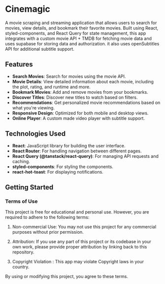 # Cinemagic

A movie scraping and streaming application that allows users to search for movies, view details, and bookmark their favorite movies. Built using React, styled-components, and React Query for state management, this app integrates with a custom movie API + TMDB for fetching movie data and uses supabase for storing data and authorization. it also uses openSubtitles API for additional subtitle support.

## Features

- **Search Movies**: Search for movies using the movie API.
- **Movie Details**: View detailed information about each movie, including the plot, rating, and runtime and more.
- **Bookmark Movies**: Add and remove movies from your bookmarks.
- **Discover Titles**: Discover new titles to watch based on filters.
- **Recommendations**: Get personalized movie recommendations based on what you're viewing.
- **Responsive Design**: Optimized for both mobile and desktop views.
- **Online Player**: A custom made video player with subtitle support.

## Technologies Used

- **React**: JavaScript library for building the user interface.
- **React Router**: For handling navigation between different pages.
- **React Query (@tanstack/react-query)**: For managing API requests and caching.
- **styled-components**: For styling the components.
- **react-hot-toast**: For displaying notifications.

## Getting Started

### Terms of Use

This project is free for educational and personal use. However, you are required to adhere to the following terms:

1. Non-commercial Use: You may not use this project for any commercial purposes without prior permission.

2. Attribution: If you use any part of this project or its codebase in your own work, please provide proper attribution by linking back to this repository.

3. Copyright Violation : This app may violate Copyright laws in your country.

By using or modifying this project, you agree to these terms.
